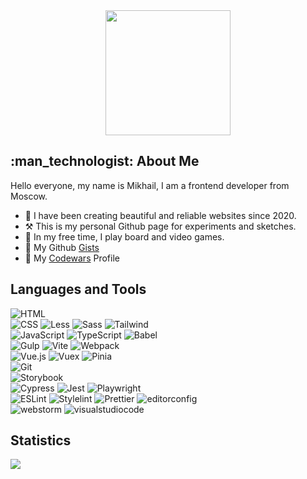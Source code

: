 <div id="header" align="center">
  <img src="https://media.giphy.com/media/7NoNw4pMNTvgc/giphy.gif" width="200"/>
</div>

<h2>:man_technologist: About Me</h2>

Hello everyone, my name is Mikhail, I am a frontend developer from Moscow.
- :date: I have been creating beautiful and reliable websites since 2020.
- :hammer_and_pick: This is my personal Github page for experiments and sketches.
- :game_die: In my free time, I play board and video games.
- :notebook: My Github [Gists](https://gist.github.com/qimijoy)
- :space_invader: My [Codewars](https://www.codewars.com/users/qimijoy) Profile

<div id="badges">
  <h2>Languages and Tools</h2>
  <div>
    <img src="https://img.shields.io/badge/-html5-090909?style=for-the-badge&logo=html5&logoColor=E34F26" alt="HTML"/>
  </div>
  <div>
    <img src="https://img.shields.io/badge/-css3-090909?style=for-the-badge&logo=css3&logoColor=1572B6" alt="CSS"/>
    <img src="https://img.shields.io/badge/-less-090909?style=for-the-badge&logo=less&logoColor=white" alt="Less"/>
    <img src="https://img.shields.io/badge/-Sass-090909?style=for-the-badge&logo=Sass&logoColor=CC6699" alt="Sass"/>
    <img src="https://img.shields.io/badge/-Tailwindcss-090909?style=for-the-badge&logo=tailwindcss&logoColor=#06B6D4" alt="Tailwind"/>
  </div>
  <div>
    <img src="https://img.shields.io/badge/-JavaScript-090909?style=for-the-badge&logo=JavaScript&logoColor=E9D54D" alt="JavaScript"/>
    <img src="https://img.shields.io/badge/-TypeScript-090909?style=for-the-badge&logo=TypeScript&logoColor=3178C6" alt="TypeScript"/>
    <img src="https://img.shields.io/badge/-Babel-090909?style=for-the-badge&logo=Babel&logoColor=F9DC3E" alt="Babel"/>
  </div>
  <div>
    <img src="https://img.shields.io/badge/-gulp-090909?style=for-the-badge&logo=gulp&logoColor=CF4647" alt="Gulp"/>
    <img src="https://img.shields.io/badge/-Vite-090909?style=for-the-badge&logo=vite&logoColor=23646C" alt="Vite"/>
    <img src="https://img.shields.io/badge/-Webpack-090909?style=for-the-badge&logo=Webpack&logoColor=8DD6F9" alt="Webpack"/>
  </div>
  <div>
    <img src="https://img.shields.io/badge/-Vue-090909?style=for-the-badge&logo=vue.js&logoColor=41B883" alt="Vue.js"/>
    <img src="https://img.shields.io/badge/-Vuex-090909?style=for-the-badge&logo=vuex&logoColor=41B883" alt="Vuex"/>
    <img src="https://img.shields.io/badge/-Pinia-090909?style=for-the-badge&logo=pinia&logoColor=41B883" alt="Pinia"/>
  </div>
  <div>
    <img src="https://img.shields.io/badge/-Git-090909?style=for-the-badge&logo=Git&logoColor=F05032" alt="Git"/>
  </div>
  <div>
     <img src="https://img.shields.io/badge/-Storybook-090909?style=for-the-badge&logo=Storybook&logoColor=FF4785" alt="Storybook"/>
  </div>
  <div>
     <img src="https://img.shields.io/badge/-Cypress-090909?style=for-the-badge&logo=Cypress&logoColor=41B883" alt="Cypress"/>
     <img src="https://img.shields.io/badge/-Jest-090909?style=for-the-badge&logo=Jest&logoColor=C21325" alt="Jest"/>
     <img src="https://img.shields.io/badge/-Playwright-090909?style=for-the-badge&logo=Playwright&logoColor=41B883" alt="Playwright"/>
  </div>
  <div>
    <img src="https://img.shields.io/badge/-Eslint-090909?style=for-the-badge&logo=Eslint&logoColor=4B32C3" alt="ESLint"/>
    <img src="https://img.shields.io/badge/-Stylelint-090909?style=for-the-badge&logo=Stylelint&logoColor=263238" alt="Stylelint"/>
    <img src="https://img.shields.io/badge/-Prettier-090909?style=for-the-badge&logo=Prettier&logoColor=F7B93E" alt="Prettier"/>
    <img src="https://img.shields.io/badge/-editorconfig-090909?style=for-the-badge&logo=editorconfig&logoColor=FEFEFE" alt="editorconfig"/>
  </div>
  <div>
    <img src="https://img.shields.io/badge/-webstorm-090909?style=for-the-badge&logo=webstorm&logoColor=ffffff" alt="webstorm"/>
    <img src="https://img.shields.io/badge/-vsc-090909?style=for-the-badge&logo=visualstudiocode&logoColor=007ACC" alt="visualstudiocode"/>
  </div>
</div>

<div id="Statistics">
  <h2>Statistics</h2>
  <picture>
    <source srcset="https://github-readme-stats.vercel.app/api/top-langs?username=qimijoy&show_icons=true&theme=dark" media="(prefers-color-scheme: dark)" />
    <img src="https://github-readme-stats.vercel.app/api/top-langs?username=qimijoy&show_icons=true" />
  </picture>
</div>
